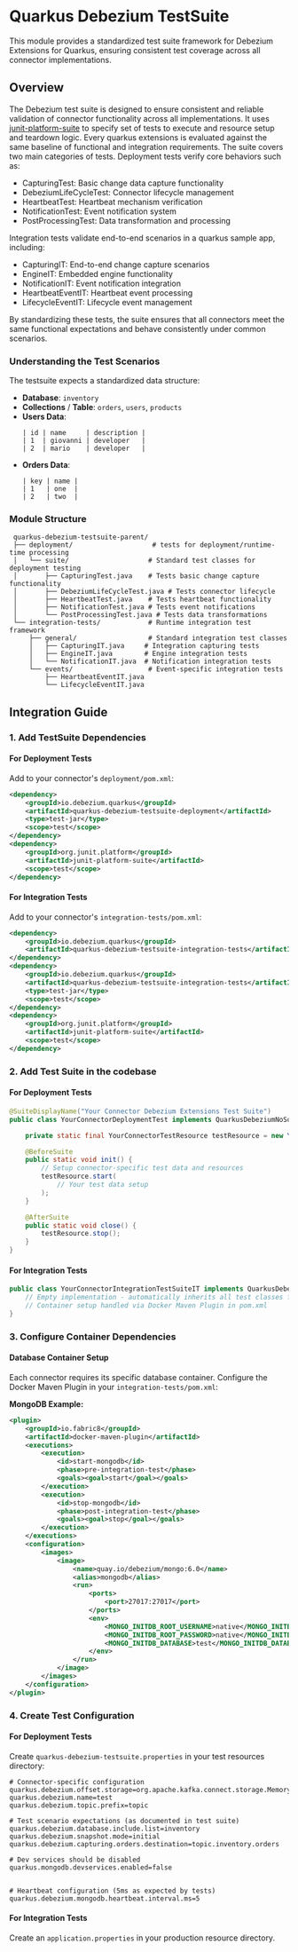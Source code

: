 # Quarkus Debezium TestSuite

This module provides a standardized test suite framework for Debezium Extensions for Quarkus, ensuring consistent test coverage across all connector implementations.

## Overview

The Debezium test suite is designed to ensure consistent and reliable validation of connector functionality across all implementations. 
It uses [junit-platform-suite](https://docs.junit.org/current/user-guide/#junit-platform-suite-engine) to specify set of tests to execute and resource setup and teardown logic. 
Every quarkus extensions is evaluated against the same baseline of functional and integration requirements.
The suite covers two main categories of tests. Deployment tests verify core behaviors such as:

- CapturingTest: Basic change data capture functionality
- DebeziumLifeCycleTest: Connector lifecycle management
- HeartbeatTest: Heartbeat mechanism verification
- NotificationTest: Event notification system
- PostProcessingTest: Data transformation and processing

Integration tests validate end-to-end scenarios in a quarkus sample app, including:

- CapturingIT: End-to-end change capture scenarios
- EngineIT: Embedded engine functionality
- NotificationIT: Event notification integration
- HeartbeatEventIT: Heartbeat event processing
- LifecycleEventIT: Lifecycle event management

By standardizing these tests, the suite ensures that all connectors meet the same functional expectations and behave consistently under common scenarios.

### Understanding the Test Scenarios

The testsuite expects a standardized data structure:

- **Database**: `inventory`
- **Collections** / **Table**: `orders`, `users`, `products`
- **Users Data**:
  ```
  | id | name     | description |
  | 1  | giovanni | developer   |
  | 2  | mario    | developer   |
  ```
- **Orders Data**:
  ```
  | key | name |
  | 1   | one  |
  | 2   | two  |
  ```

### Module Structure

```text
 quarkus-debezium-testsuite-parent/
 ├── deployment/                    # tests for deployment/runtime-time processing
 │   └── suite/                    # Standard test classes for deployment testing
 │       ├── CapturingTest.java    # Tests basic change capture functionality
 │       ├── DebeziumLifeCycleTest.java # Tests connector lifecycle
 │       ├── HeartbeatTest.java    # Tests heartbeat functionality
 │       ├── NotificationTest.java # Tests event notifications
 │       └── PostProcessingTest.java # Tests data transformations
 └── integration-tests/            # Runtime integration test framework
     ├── general/                  # Standard integration test classes
     │   ├── CapturingIT.java     # Integration capturing tests
     │   ├── EngineIT.java        # Engine integration tests
     │   └── NotificationIT.java  # Notification integration tests
     └── events/                   # Event-specific integration tests
         ├── HeartbeatEventIT.java
         └── LifecycleEventIT.java
```

## Integration Guide

### 1. Add TestSuite Dependencies

#### For Deployment Tests
Add to your connector's `deployment/pom.xml`:

```xml
<dependency>
    <groupId>io.debezium.quarkus</groupId>
    <artifactId>quarkus-debezium-testsuite-deployment</artifactId>
    <type>test-jar</type>
    <scope>test</scope>
</dependency>
<dependency>
    <groupId>org.junit.platform</groupId>
    <artifactId>junit-platform-suite</artifactId>
    <scope>test</scope>
</dependency>
```

#### For Integration Tests
Add to your connector's `integration-tests/pom.xml`:

```xml
<dependency>
    <groupId>io.debezium.quarkus</groupId>
    <artifactId>quarkus-debezium-testsuite-integration-tests</artifactId>
</dependency>
<dependency>
    <groupId>io.debezium.quarkus</groupId>
    <artifactId>quarkus-debezium-testsuite-integration-tests</artifactId>
    <type>test-jar</type>
    <scope>test</scope>
</dependency>
<dependency>
    <groupId>org.junit.platform</groupId>
    <artifactId>junit-platform-suite</artifactId>
    <scope>test</scope>
</dependency>
```

### 2. Add Test Suite in the codebase

#### For Deployment Tests

```java
@SuiteDisplayName("Your Connector Debezium Extensions Test Suite")
public class YourConnectorDeploymentTest implements QuarkusDebeziumNoSqlExtensionTestSuite {

    private static final YourConnectorTestResource testResource = new YourConnectorTestResource();

    @BeforeSuite
    public static void init() {
        // Setup connector-specific test data and resources
        testResource.start(
            // Your test data setup
        );
    }

    @AfterSuite
    public static void close() {
        testResource.stop();
    }
}
```

#### For Integration Tests

```java
public class YourConnectorIntegrationTestSuiteIT implements QuarkusDebeziumIntegrationTestSuite {
    // Empty implementation - automatically inherits all test classes from interface!
    // Container setup handled via Docker Maven Plugin in pom.xml
}
```

### 3. Configure Container Dependencies

#### Database Container Setup

Each connector requires its specific database container. Configure the Docker Maven Plugin in your `integration-tests/pom.xml`:

**MongoDB Example:**
```xml
<plugin>
    <groupId>io.fabric8</groupId>
    <artifactId>docker-maven-plugin</artifactId>
    <executions>
        <execution>
            <id>start-mongodb</id>
            <phase>pre-integration-test</phase>
            <goals><goal>start</goal></goals>
        </execution>
        <execution>
            <id>stop-mongodb</id>
            <phase>post-integration-test</phase>
            <goals><goal>stop</goal></goals>
        </execution>
    </executions>
    <configuration>
        <images>
            <image>
                <name>quay.io/debezium/mongo:6.0</name>
                <alias>mongodb</alias>
                <run>
                    <ports>
                        <port>27017:27017</port>
                    </ports>
                    <env>
                        <MONGO_INITDB_ROOT_USERNAME>native</MONGO_INITDB_ROOT_USERNAME>
                        <MONGO_INITDB_ROOT_PASSWORD>native</MONGO_INITDB_ROOT_PASSWORD>
                        <MONGO_INITDB_DATABASE>test</MONGO_INITDB_DATABASE>
                    </env>
                </run>
            </image>
        </images>
    </configuration>
</plugin>
```

### 4. Create Test Configuration

#### For Deployment Tests

Create `quarkus-debezium-testsuite.properties` in your test resources directory:

```properties
# Connector-specific configuration
quarkus.debezium.offset.storage=org.apache.kafka.connect.storage.MemoryOffsetBackingStore
quarkus.debezium.name=test
quarkus.debezium.topic.prefix=topic

# Test scenario expectations (as documented in test suite)
quarkus.debezium.database.include.list=inventory
quarkus.debezium.snapshot.mode=initial
quarkus.debezium.capturing.orders.destination=topic.inventory.orders

# Dev services should be disabled
quarkus.mongodb.devservices.enabled=false


# Heartbeat configuration (5ms as expected by tests)
quarkus.debezium.mongodb.heartbeat.interval.ms=5
```

#### For Integration Tests

Create an `application.properties` in your production resource directory.